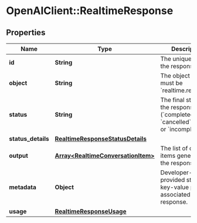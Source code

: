 # OpenAIClient::RealtimeResponse

## Properties
Name | Type | Description | Notes
------------ | ------------- | ------------- | -------------
**id** | **String** | The unique ID of the response. | [optional] 
**object** | **String** | The object type, must be &#x60;realtime.response&#x60;. | [optional] 
**status** | **String** | The final status of the response (&#x60;completed&#x60;, &#x60;cancelled&#x60;, &#x60;failed&#x60;, or  &#x60;incomplete&#x60;).  | [optional] 
**status_details** | [**RealtimeResponseStatusDetails**](RealtimeResponseStatusDetails.md) |  | [optional] 
**output** | [**Array&lt;RealtimeConversationItem&gt;**](RealtimeConversationItem.md) | The list of output items generated by the response. | [optional] 
**metadata** | **Object** | Developer-provided string key-value pairs associated with this response.  | [optional] 
**usage** | [**RealtimeResponseUsage**](RealtimeResponseUsage.md) |  | [optional] 

